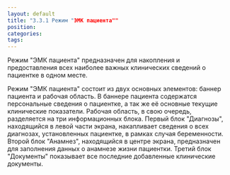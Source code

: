 ```yaml
---
layout: default
title: "3.3.1 Режим "ЭМК пациента""
position: 
categories: 
tags: 
---
```


Режим "ЭМК пациента" предназначен для накопления и предоставления всех наиболее важных клинических сведений о пациентке в одном месте.

Режим "ЭМК пациента" состоит из двух основных элементов: баннер пациента и рабочая область. В баннере пациента содержатся персональные сведения о пациентке, а так же её основные текущие клинические показатели. Рабочая область, в свою очередь, разделяется на три информационных блока. Первый блок "Диагнозы", находящийся в левой части экрана, накапливает сведения о всех диагнозах, установленных пациентке, в рамках случая беременности. Второй блок "Анамнез", находящийся в центре экрана, предназначен для заполнения данных о анамнезе жизни пациентки. Третий блок "Документы" показывает все последние добавленные клинические документы.

